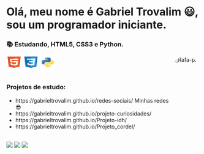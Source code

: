 # Olá, meu nome é Gabriel Trovalim 😃, sou um programador iniciante.
### 📚 Estudando, HTML5, CSS3 e Python.

<div style="display: inline_block">
  <img align="center" alt="Rafa-HTML" height="30" width="40" src="https://raw.githubusercontent.com/devicons/devicon/master/icons/html5/html5-original.svg">
  <img align="center" alt="Rafa-CSS" height="30" width="40" src="https://raw.githubusercontent.com/devicons/devicon/master/icons/css3/css3-original.svg">
  <img align="center" alt="Rafa-Python" height="30" width="40" src="https://raw.githubusercontent.com/devicons/devicon/master/icons/python/python-original.svg">
  
  <img align="right" alt="Rafa-pic" height="150" style="border-radius:50px;" src="https://media2.giphy.com/media/xUPGcfEAZhlZXCZrbi/giphy.gif">
</div> <br>

### Projetos de estudo: <br>
<ul>
  <li>https://gabrieltrovalim.github.io/redes-sociais/ Minhas redes 😎</li>
  <li>https://gabrieltrovalim.github.io/projeto-curiosidades/</li> 
  <li>https://gabrieltrovalim.github.io/Projeto-idh/</li>
  <li>https://gabrieltrovalim.github.io/Projeto_cordel/</li>
</ul>

<div> <br>
  <a href="https://instagram.com/zuckwrmantt" target="_blank"><img src="https://img.shields.io/badge/-Instagram-%23E4405F?style=for-the-badge&logo=instagram&logoColor=white" target="_blank"></a>
   <a href="https://www.linkedin.com/in/gabriel-trovalim-992871255" target="_blank"><img src="https://img.shields.io/badge/-LinkedIn-%230077B5?style=for-the-badge&logo=linkedin&logoColor=white" target="_blank"></a>
  <a href = "gabrieltrovalim@gmail.com" target="_blank"><img src="https://img.shields.io/badge/-Gmail-%23333?style=for-the-badge&logo=gmail&logoColor=white" target="_blank"></a>
</div>
<!---gabriel-trovalim-992871255
GabrielTrovalim/GabrielTrovalim is a ✨ special ✨ repository because its `README.md` (this file) appears on your GitHub profile.
You can click the Preview link to take a look at your changes.
<iframe src="https://giphy.com/embed/xUPGcfEAZhlZXCZrbi" width="463" height="480" frameBorder="0" class="giphy-embed" allowFullScreen></iframe><p><a href="https://giphy.com/gifs/xUPGcfEAZhlZXCZrbi">via GIPHY</a></p>
--->
